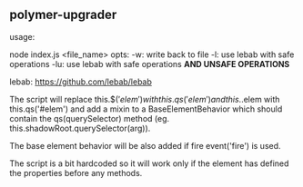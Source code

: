 ## polymer-upgrader

usage:

node index.js <file_name>
opts:
    -w: write back to file
    -l: use lebab with safe operations
    -lu: use lebab with safe operations **AND UNSAFE OPERATIONS**

lebab: https://github.com/lebab/lebab

The script will replace this.$$('elem') with this.qs('elem') and this.$.elem with this.qs('#elem') and add a mixin to a BaseElementBehavior
which should contain the qs(querySelector) method (eg. this.shadowRoot.querySelector(arg)).

The base element behavior will be also added if fire event('fire') is used.

The script is a bit hardcoded so it will work only if the element has defined the properties before any methods.